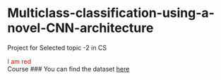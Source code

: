 # Multiclass-classification-using-a-novel-CNN-architecture
Project for Selected topic -2 in CS 
<div style="color:red;">I am red</div>
Course
### You can find the dataset <a href="https://drive.google.com/drive/folders/1F2jmLwFdt_mHFAAw6DpxdPVIkAyYxoZt?usp=sharing">here</a>
